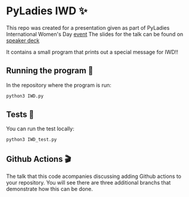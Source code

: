 # PyLadies IWD ✨

This repo was created for a presentation given as part of PyLadies International Women's Day [event](https://iwd.pyladies.com/) The slides for the talk can be found on [speaker deck](https://speakerdeck.com/sleepypioneer/celebrate-your-progress-with-github-actions)

It contains a small program that prints out a special message for IWD!!

## Running the program 🐍

In the repository where the program is run:

```sh
python3 IWD.py
```

## Tests 🏁

You can run the test locally:

```sh
python3 IWD_test.py
```

## Github Actions 🎬

The talk that this code acompanies discussing adding Github actions to your repository. You will see there are three additional branchs that demonstrate how this can be done.
